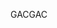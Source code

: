  <span data-ttu-id="a6bd0-101">GAC</span><span class="sxs-lookup"><span data-stu-id="a6bd0-101">GAC</span></span> 